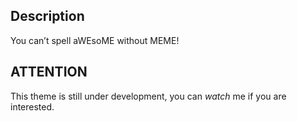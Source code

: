 ## Description

You can’t spell aWEsoME without MEME!

## ATTENTION

This theme is still under development, you can *watch* me if you are interested.